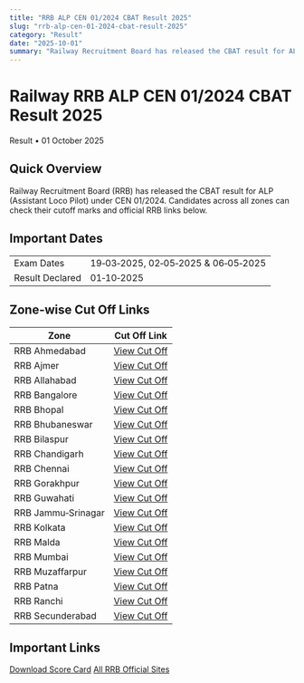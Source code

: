 ```yaml
---
title: "RRB ALP CEN 01/2024 CBAT Result 2025"
slug: "rrb-alp-cen-01-2024-cbat-result-2025"
category: "Result"
date: "2025-10-01"
summary: "Railway Recruitment Board has released the CBAT result for ALP CEN 01/2024. Check exam dates, zone-wise cutoffs, and official links below."
---
```


<h1 class="text-3xl font-bold text-amber-600 mb-4">Railway RRB ALP CEN 01/2024 CBAT Result 2025</h1>

<p class="text-sm text-gray-500 mb-6">
Result • 01 October 2025
</p>

<div class="bg-amber-50 dark:bg-gray-800 border-l-4 border-amber-500 p-4 rounded-lg shadow mb-6">
  <h2 class="text-lg font-semibold mb-2">Quick Overview</h2>
  <p class="text-gray-700 dark:text-gray-300 whitespace-pre-line">
    Railway Recruitment Board (RRB) has released the CBAT result for ALP (Assistant Loco Pilot) under CEN 01/2024. Candidates across all zones can check their cutoff marks and official RRB links below.
  </p>
</div>

<section class="mb-8">
  <div class="bg-white dark:bg-gray-900 shadow rounded-lg overflow-hidden">
    <div class="bg-amber-500 px-4 ">
      <h2 class="text-lg font-semibold text-white py-4">Important Dates</h2>
    </div>
    <div class="p-4">
      <table class="w-full text-sm border">
        <tbody>
          <tr class="border-b hover:bg-gray-50 dark:hover:bg-gray-800"><td class="p-2 font-medium">Exam Dates</td><td class="p-2">19‑03‑2025, 02‑05‑2025 & 06‑05‑2025</td></tr>
          <tr class="border-b hover:bg-gray-50 dark:hover:bg-gray-800"><td class="p-2 font-medium">Result Declared</td><td class="p-2">01‑10‑2025</td></tr>
        </tbody>
      </table>
    </div>
  </div>
</section>

<section class="mb-8">
  <div class="bg-white dark:bg-gray-900 shadow rounded-lg overflow-hidden">
    <div class="bg-amber-500 px-4">
      <h2 class="text-lg font-semibold text-white py-4">Zone-wise Cut Off Links</h2>
    </div>
    <div class="p-4 overflow-x-auto">
      <table class="w-full text-sm border-collapse border border-gray-300">
        <thead class="bg-amber-100">
          <tr>
            <th class="p-2 border">Zone</th>
            <th class="p-2 border">Cut Off Link</th>
          </tr>
        </thead>
        <tbody>
          <tr class="hover:bg-gray-50"><td class="p-2 border">RRB Ahmedabad</td><td class="p-2 border"><a href="https://www.rrbahmedabad.gov.in" target="_blank" class="text-blue-600 hover:underline">View Cut Off</a></td></tr>
          <tr class="hover:bg-gray-50"><td class="p-2 border">RRB Ajmer</td><td class="p-2 border"><a href="https://www.rrbajmer.gov.in" target="_blank" class="text-blue-600 hover:underline">View Cut Off</a></td></tr>
          <tr class="hover:bg-gray-50"><td class="p-2 border">RRB Allahabad</td><td class="p-2 border"><a href="https://www.rrbpryj.gov.in" target="_blank" class="text-blue-600 hover:underline">View Cut Off</a></td></tr>
          <tr class="hover:bg-gray-50"><td class="p-2 border">RRB Bangalore</td><td class="p-2 border"><a href="https://www.rrbbnc.gov.in" target="_blank" class="text-blue-600 hover:underline">View Cut Off</a></td></tr>
          <tr class="hover:bg-gray-50"><td class="p-2 border">RRB Bhopal</td><td class="p-2 border"><a href="https://www.rrbbpl.gov.in" target="_blank" class="text-blue-600 hover:underline">View Cut Off</a></td></tr>
          <tr class="hover:bg-gray-50"><td class="p-2 border">RRB Bhubaneswar</td><td class="p-2 border"><a href="https://www.rrbbbs.gov.in" target="_blank" class="text-blue-600 hover:underline">View Cut Off</a></td></tr>
          <tr class="hover:bg-gray-50"><td class="p-2 border">RRB Bilaspur</td><td class="p-2 border"><a href="https://www.rrbbilaspur.gov.in" target="_blank" class="text-blue-600 hover:underline">View Cut Off</a></td></tr>
          <tr class="hover:bg-gray-50"><td class="p-2 border">RRB Chandigarh</td><td class="p-2 border"><a href="https://www.rrbcdg.gov.in" target="_blank" class="text-blue-600 hover:underline">View Cut Off</a></td></tr>
          <tr class="hover:bg-gray-50"><td class="p-2 border">RRB Chennai</td><td class="p-2 border"><a href="https://www.rrbchennai.gov.in" target="_blank" class="text-blue-600 hover:underline">View Cut Off</a></td></tr>
          <tr class="hover:bg-gray-50"><td class="p-2 border">RRB Gorakhpur</td><td class="p-2 border"><a href="https://www.rrbgkp.gov.in" target="_blank" class="text-blue-600 hover:underline">View Cut Off</a></td></tr>
          <tr class="hover:bg-gray-50"><td class="p-2 border">RRB Guwahati</td><td class="p-2 border"><a href="https://www.rrbguwahati.gov.in" target="_blank" class="text-blue-600 hover:underline">View Cut Off</a></td></tr>
          <tr class="hover:bg-gray-50"><td class="p-2 border">RRB Jammu‑Srinagar</td><td class="p-2 border"><a href="https://www.rrbjammu.nic.in" target="_blank" class="text-blue-600 hover:underline">View Cut Off</a></td></tr>
          <tr class="hover:bg-gray-50"><td class="p-2 border">RRB Kolkata</td><td class="p-2 border"><a href="https://www.rrbkolkata.gov.in" target="_blank" class="text-blue-600 hover:underline">View Cut Off</a></td></tr>
          <tr class="hover:bg-gray-50"><td class="p-2 border">RRB Malda</td><td class="p-2 border"><a href="https://www.rrbmalda.gov.in" target="_blank" class="text-blue-600 hover:underline">View Cut Off</a></td></tr>
          <tr class="hover:bg-gray-50"><td class="p-2 border">RRB Mumbai</td><td class="p-2 border"><a href="https://www.rrbmumbai.gov.in" target="_blank" class="text-blue-600 hover:underline">View Cut Off</a></td></tr>
          <tr class="hover:bg-gray-50"><td class="p-2 border">RRB Muzaffarpur</td><td class="p-2 border"><a href="https://www.rrbmuzaffarpur.gov.in" target="_blank" class="text-blue-600 hover:underline">View Cut Off</a></td></tr>
          <tr class="hover:bg-gray-50"><td class="p-2 border">RRB Patna</td><td class="p-2 border"><a href="https://www.rrbpatna.gov.in" target="_blank" class="text-blue-600 hover:underline">View Cut Off</a></td></tr>
          <tr class="hover:bg-gray-50"><td class="p-2 border">RRB Ranchi</td><td class="p-2 border"><a href="https://www.rrbranchi.gov.in" target="_blank" class="text-blue-600 hover:underline">View Cut Off</a></td></tr>
          <tr class="hover:bg-gray-50"><td class="p-2 border">RRB Secunderabad</td><td class="p-2 border"><a href="https://www.rrbsecunderabad.gov.in" target="_blank" class="text-blue-600 hover:underline">View Cut Off</a></td></tr>
        </tbody>
      </table>
    </div>
  </div>
</section>

<section class="mb-8">
  <div class="bg-white dark:bg-gray-900 shadow rounded-lg overflow-hidden">
    <div class="bg-amber-500 px-4">
      <h2 class="text-lg font-semibold text-white py-4">Important Links</h2>
    </div>
    <div class="p-4 space-y-3">
      <a href="https://rrb.digialm.com/EForms/loginAction.do?subAction=ViewLoginPage&formId=91195&orgId=1181" class="block text-center px-4 py-2 rounded font-medium shadow bg-lime-400 text-white hover:opacity-90 transition" target="_blank">Download Score Card</a>
      <a href="https://www.rrbapply.gov.in/#/auth/home" class="block text-center px-4 py-2 rounded font-medium shadow bg-blue-600 text-white hover:opacity-90 transition" target="_blank">All RRB Official Sites</a>
    </div>
  </div>
</section>
